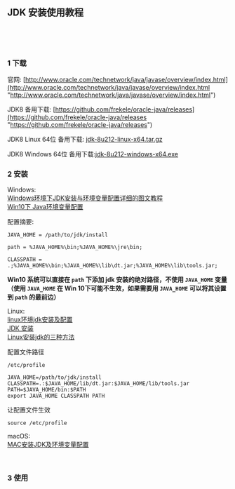 ## JDK 安装使用教程  

​    

​    

### 1 下载  

官网: [http://www.oracle.com/technetwork/java/javase/overview/index.html](http://www.oracle.com/technetwork/java/javase/overview/index.html "http://www.oracle.com/technetwork/java/javase/overview/index.html")  

JDK8 备用下载: [https://github.com/frekele/oracle-java/releases](https://github.com/frekele/oracle-java/releases "https://github.com/frekele/oracle-java/releases")  

JDK8 Linux 64位 备用下载: [jdk-8u212-linux-x64.tar.gz](https://mega.nz/file/rbYHFYYB#eDhYhd7nfxf3UClqUw5Ra6BMDm-sjkDfmSYJnchwLcg "https://mega.nz/file/rbYHFYYB#eDhYhd7nfxf3UClqUw5Ra6BMDm-sjkDfmSYJnchwLcg")  

JDK8 Windows 64位 备用下载:[jdk-8u212-windows-x64.exe](https://mega.nz/file/KfAzQAJT#ndshRG0bdSmCtiCutlMA2UhyE5g_78f6KxllL2-78VM "https://mega.nz/file/KfAzQAJT#ndshRG0bdSmCtiCutlMA2UhyE5g_78f6KxllL2-78VM")  

### 2 安装  

Windows:  
[Windows环境下JDK安装与环境变量配置详细的图文教程](http://www.cnblogs.com/liuhongfeng/p/4177568.html "http://www.cnblogs.com/liuhongfeng/p/4177568.html")  
[Win10下 Java环境变量配置](https://www.cnblogs.com/cnwutianhao/p/5487758.html "https://www.cnblogs.com/cnwutianhao/p/5487758.html")    

配置摘要:  

```
JAVA_HOME = /path/to/jdk/install

path = %JAVA_HOME%\bin;%JAVA_HOME%\jre\bin;

CLASSPATH = .;%JAVA_HOME%\bin;%JAVA_HOME%\lib\dt.jar;%JAVA_HOME%\lib\tools.jar;
```

**Win10 系统可以直接在 `path` 下添加 jdk 安装的绝对路径，不使用 `JAVA_HOME` 变量（使用 `JAVA_HOME` 在 Win 10下可能不生效，如果需要用 `JAVA_HOME` 可以将其设置到 `path` 的最前边）**  

Linux:  
[linux环境jdk安装及配置](https://blog.csdn.net/licongcong_0224/article/details/12756959 "https://blog.csdn.net/licongcong_0224/article/details/12756959")  
[JDK 安装](http://wiki.jikexueyuan.com/project/linux-in-eye-of-java/JDK-Install.html "http://wiki.jikexueyuan.com/project/linux-in-eye-of-java/JDK-Install.html")  
[Linux安装jdk的三种方法](http://blog.51cto.com/vvxyz/1642258 "http://blog.51cto.com/vvxyz/1642258")  

配置文件路径

```
/etc/profile
```


```
JAVA_HOME=/path/to/jdk/install
CLASSPATH=.:$JAVA_HOME/lib/dt.jar:$JAVA_HOME/lib/tools.jar
PATH=$JAVA_HOME/bin:$PATH
export JAVA_HOME CLASSPATH PATH
```

让配置文件生效  

```
source /etc/profile
```

macOS:  
[MAC安装JDK及环境变量配置](https://blog.csdn.net/vvv_110/article/details/72897142 "https://blog.csdn.net/vvv_110/article/details/72897142")  

​    

### 3 使用  



